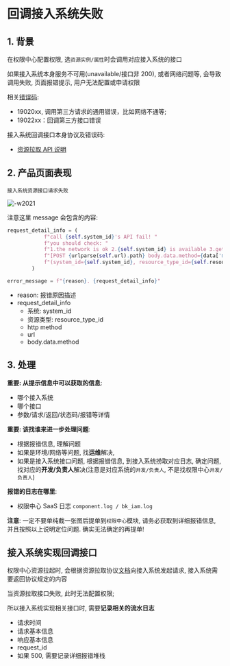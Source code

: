 # 回调接入系统失败

## 1. 背景

在权限中心配置权限, 选`资源实例/属性`时会调用对应接入系统的接口

如果接入系统本身服务不可用(unavailable/接口非 200), 或者网络问题等, 会导致调用失败, 页面报错提示, 用户无法配置或申请权限

相关[错误码](../ErrorCode.md): 
- 19020xx, 调用第三方请求的通用错误，比如网络不通等;
- 19022xx：回调第三方接口错误

接入系统回调接口本身协议及错误码: 
- [资源拉取 API 说明](../../../Reference/API/03-Callback/01-API.md)

## 2. 产品页面表现

`接入系统资源接口请求失败`

![-w2021](../../../assets/HowTo/FAQ/Debug/Callback_01.jpg)

注意这里 message 会包含的内容: 

```python
request_detail_info = (
            f"call {self.system_id}'s API fail! "
            f"you should check: "
            f"1.the network is ok 2.{self.system_id} is available 3.get details from {self.system_id}'s log. "
            f"[POST {urlparse(self.url).path} body.data.method={data['method']}]"
            f"(system_id={self.system_id}, resource_type_id={self.resource_type_id})"
        )

error_message = f"{reason}. {request_detail_info}"        
```

- reason: 报错原因描述
- request_detail_info
    - 系统: system_id
    - 资源类型: resource_type_id
    - http method
    - url
    - body.data.method

## 3. 处理

**重要: 从提示信息中可以获取的信息**:

- 哪个接入系统
- 哪个接口
- 参数/请求/返回/状态码/报错等详情

**重要: 该找谁来进一步处理问题**:

- 根据报错信息, 理解问题
- 如果是环境/网络等问题, 找**运维**解决,
- 如果是接入系统接口问题, 根据报错信息, 到接入系统捞取对应日志, 确定问题, 找对应的**开发/负责人**解决(注意是对应系统的`开发/负责人`, 不是找权限中心`开发/负责人`)

**报错的日志在哪里**:

- 权限中心 SaaS 日志 `component.log / bk_iam.log`


**注意**: 一定不要单纯截一张图后提单到`权限中心`模块, 请务必获取到详细报错信息, 并且按照以上说明定位问题. 确实无法确定的再提单!

## 接入系统实现回调接口

权限中心资源拉起时, 会根据资源拉取协议[文档](../../../Reference/API/03-Callback/01-API.md)向接入系统发起请求, 接入系统需要返回协议规定的内容

当资源拉取接口失败, 此时无法配置权限; 

所以接入系统实现相关接口时, 需要**记录相关的流水日志**

- 请求时间
- 请求基本信息
- 响应基本信息
- request_id
- 如果 500, 需要记录详细报错堆栈


